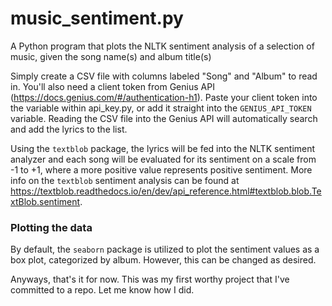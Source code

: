 # music_sentiment.py
A Python program that plots the NLTK sentiment analysis of a selection of music, given the song name(s) and album title(s)

Simply create a CSV file with columns labeled "Song" and "Album" to read in. You'll also need a client token from Genius API (https://docs.genius.com/#/authentication-h1).
Paste your client token into the variable within api_key.py, or add it straight into the ```GENIUS_API_TOKEN``` variable. Reading the CSV file into the Genius API will automatically search and add the lyrics to the list.

Using the ```textblob``` package, the lyrics will be fed into the NLTK sentiment analyzer and each song will be evaluated for its sentiment on a scale from -1 to +1, where a more positive value represents positive sentiment.
More info on the ```textblob``` sentiment analysis can be found at https://textblob.readthedocs.io/en/dev/api_reference.html#textblob.blob.TextBlob.sentiment.

### Plotting the data
By default, the ```seaborn``` package is utilized to plot the sentiment values as a box plot, categorized by album. However, this can be changed as desired.

Anyways, that's it for now. This was my first worthy project that I've committed to a repo. Let me know how I did.
